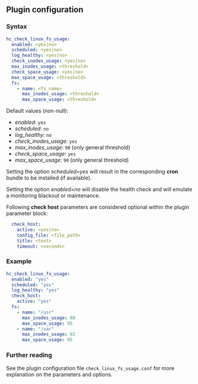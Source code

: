 ## Plugin configuration

### Syntax

```yaml
hc_check_linux_fs_usage:
  enabled: <yes|no>
  scheduled: <yes|no>
  log_healthy: <yes|no>
  check_inodes_usage: <yes|no>
  max_inodes_usage: <threshold>
  check_space_usage: <yes|no>
  max_space_usage: <threshold>
  fs:
    - name: <fs_name>
      max_inodes_usage: <threshold>
      max_space_usage: <threshold>
```

Default values (non-null):
* *enabled*: `yes`
* *scheduled*: `no`
* *log_healthy*: `no`
* *check_inodes_usage*: `yes`
* *max_inodes_usage*: `90` (only general threshold)
* *check_space_usage*: `yes`
* *max_space_usage*: `90` (only general threshold)

Setting the option *scheduled=yes* will result in the corresponding **cron** bundle to be installed (if available).

Setting the option *enabled=no* will disable the health check and will emulate a monitoring blackout or maintenance.

Following **check host** parameters are considered optional within the plugin parameter block:

```yaml
  check_host:
    active: <yes|no>
    config_file: <file_path>
    title: <text>
    timeout: <seconds>
```

### Example

```yaml
hc_check_linux_fs_usage:
  enabled: "yes"
  scheduled: "yes"    
  log_healthy: "yes"
  check_host:
    active: "yes"
  fs:
    - name: "/usr"
      max_inodes_usage: 80
      max_space_usage: 95
    - name: "/var"
      max_inodes_usage: 92
      max_space_usage: 95
```

### Further reading

See the plugin configuration file `check_linux_fs_usage.conf` for more explanation on the parameters and options.
